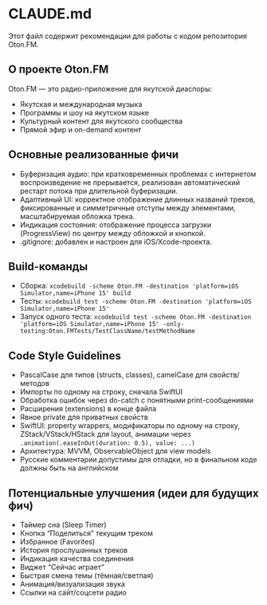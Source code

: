 # CLAUDE.md

Этот файл содержит рекомендации для работы с кодом репозитория Oton.FM.

## О проекте Oton.FM
Oton.FM — это радио-приложение для якутской диаспоры:
- Якутская и международная музыка
- Программы и шоу на якутском языке
- Культурный контент для якутского сообщества
- Прямой эфир и on-demand контент

## Основные реализованные фичи
- Буферизация аудио: при кратковременных проблемах с интернетом воспроизведение не прерывается, реализован автоматический рестарт потока при длительной буферизации.
- Адаптивный UI: корректное отображение длинных названий треков, фиксированные и симметричные отступы между элементами, масштабируемая обложка трека.
- Индикация состояния: отображение процесса загрузки (ProgressView) по центру между обложкой и кнопкой.
- .gitignore: добавлен и настроен для iOS/Xcode-проекта.

## Build-команды
- Сборка: `xcodebuild -scheme Oton.FM -destination 'platform=iOS Simulator,name=iPhone 15' build`
- Тесты: `xcodebuild test -scheme Oton.FM -destination 'platform=iOS Simulator,name=iPhone 15'`
- Запуск одного теста: `xcodebuild test -scheme Oton.FM -destination 'platform=iOS Simulator,name=iPhone 15' -only-testing:Oton.FMTests/TestClassName/testMethodName`

## Code Style Guidelines
- PascalCase для типов (structs, classes), camelCase для свойств/методов
- Импорты по одному на строку, сначала SwiftUI
- Обработка ошибок через do-catch с понятными print-сообщениями
- Расширения (extensions) в конце файла
- Явное private для приватных свойств
- SwiftUI: property wrappers, модификаторы по одному на строку, ZStack/VStack/HStack для layout, анимации через `.animation(.easeInOut(duration: 0.5), value: ...)`
- Архитектура: MVVM, ObservableObject для view models
- Русские комментарии допустимы для отладки, но в финальном коде должны быть на английском

## Потенциальные улучшения (идеи для будущих фич)
- Таймер сна (Sleep Timer)
- Кнопка “Поделиться” текущим треком
- Избранное (Favorites)
- История прослушанных треков
- Индикация качества соединения
- Виджет “Сейчас играет”
- Быстрая смена темы (тёмная/светлая)
- Анимация/визуализация звука
- Ссылки на сайт/соцсети радио